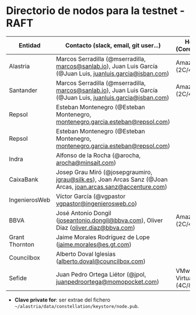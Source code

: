 ﻿# Directorio de nodos para la testnet - RAFT

| Entidad | Contacto (slack, email, git user...) | Hosting info (Cores/Mem/HDD) | RAFT_ID | Clave private for * | enode |
| ------- | ------------------------------------ | ---------------------------------- | ------- | ------------- | ----- |
| Alastria | Marcos Serradilla (@mserradilla, marcos@sanlab.io), Juan Luis García (@Juan Luis, juanluis.garcia@isban.com) | Amazon AWS (2C/4Gb/30Gb) | 1 | UJn+SPgtxCcMFGyUzsngDf0xPk0VrX2lfyOzywf3DRE= | enode://2c453696c8ef94d9f82c4f4fe3da89a37e430ddd015b698dca9c3b9d722624a3fdc083df4cf54e3255c0d75c794687459e4c8c0c5367546cf19a01b8b2d14439@52.56.69.220:21000?raftport=41000 |
| Santander | Marcos Serradilla (@mserradilla, marcos@sanlab.io), Juan Luis García (@Juan Luis, juanluis.garcia@isban.com) | Amazon AWS (2C/4Gb/30Gb) | 2 | pZevJFOmtUvcKNAbVDHgCKaQDD430OpzMJjGbZkBXBg= | enode://812689acebbeb47e7c3749abc5290059ffc67a78bcbf60b991270425e981f35d2072bcd2ae6225d4d66d1c6f4a5e2d73b64513846ec15927c7bb41c43922d8c7@35.176.197.87:21000?raftport=41000 |
| Repsol | Esteban Montenegro (@Esteban Montenegro, montenegro.garcia.esteban@repsol.com) |  |  |  |  |
| Repsol | Esteban Montenegro (@Esteban Montenegro, montenegro.garcia.esteban@repsol.com) |  |  |  |  |
| Indra | Alfonso de la Rocha (@arocha, arocha@minsait.com) |  | 3 |  | enode://669da0c4581e4cd04bb67690acfa739f27bd1f69522d7df73820b865cd78ceb2ad1c29fd982845194db1efe81a4d814c248707a97be00b903feb7215cf07e211@40.118.64.233:21000?raftport=41000 |
| CaixaBank | Josep Grau Miró (@josepgraumiro, jgrau@silk.es), Joan Arcas Sanz (@Joan Arcas, joan.arcas.sanz@accenture.com) |  |  |  |  |
| IngenierosWeb | Víctor García (@vgpastor vgpastor@ingenierosweb.co) |  |  |  |  |
| BBVA | José Antonio Dongil (joseantonio.dongil@bbva.com), Oliver Díaz (oliver.diaz@bbva.com) | Amazon AWS (2C/4Gb/30Gb) | 4 | qf0BlgkUvonqK+hNfYQSOKGnoVaTBeIecb17GZd/o34= | enode://c391f8e413c65ce1d930f5773c6f9e557de49e3d32ce2fb4849bb9b360845c1d76db5d6362816b341451853b3e9cd6a368df90253a64b78e7c552ac07cef257a@52.16.39.13:21000?raftport=41000 |
| Grant Thornton | Jaime Morales Rodríguez de Lope (jaime.morales@es.gt.com) |  |  |  |  |
| Councilbox | Alberto Doval Iglesias (alberto.doval@councilbox.com) |  |  |  |  |
| Sefide | Juan Pedro Ortega Liétor (@jpol, juanpedroortega@momopocket.com) | VMware VSphere Virtual Machine (4C/8Gb/50Gb) | | ro8KeAtAXBnOw4LA4Z9zydT9EACh7t5qEKulktgLNTI= | enode://a3394b8aa6d34482337e3af9c035fb20dcdab4a4cb34db2f7a4bb026137c899e5d81c28997eaf463907333561f47a664f3b76923223538653156e2da9fa1cecc@87.253.228.27:21000?raftport=41000 |

* **Clave private for**: ser extrae del fichero `~/alastria/data/constellation/keystore/node.pub`.
